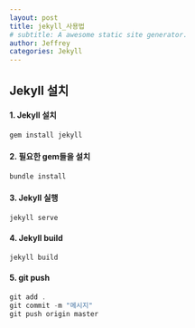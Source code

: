 ```yaml
---
layout: post
title: jekyll_사용법
# subtitle: A awesome static site generator.
author: Jeffrey
categories: Jekyll
---
```


## Jekyll 설치

#### 1. Jekyll 설치
```jsx
gem install jekyll
```  
#### 2. 필요한 gem들을 설치
```jsx
bundle install
```
#### 3. Jekyll 실행
```jsx
jekyll serve
```
#### 4. Jekyll build
```jsx
jekyll build
```
#### 5. git push
```jsx
git add .
git commit -m "메시지"
git push origin master
```
